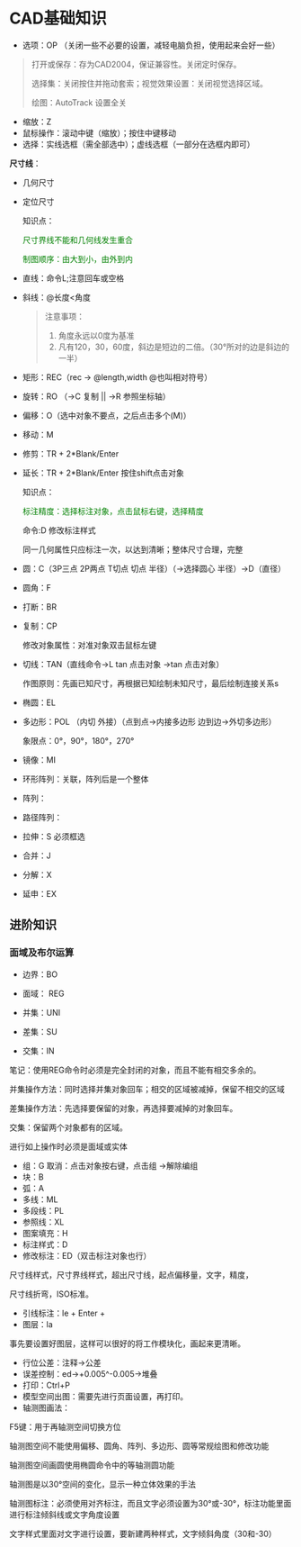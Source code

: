 # CAD基础知识



- 选项：OP （关闭一些不必要的设置，减轻电脑负担，使用起来会好一些）

> 打开或保存：存为CAD2004，保证兼容性。关闭定时保存。
>
> 选择集：关闭按住并拖动套索；视觉效果设置：关闭视觉选择区域。
>
> 绘图：AutoTrack 设置全关

- 缩放：Z
- 鼠标操作：滚动中键（缩放）；按住中键移动
- 选择：实线选框（需全部选中）；虚线选框（一部分在选框内即可）

**尺寸线**：

- 几何尺寸

- 定位尺寸

  知识点：

  <font color=green>尺寸界线不能和几何线发生重合</font>

  <font color=green>制图顺序：由大到小，由外到内</font>

- 直线：命令L;注意回车或空格

- 斜线：@长度<角度

  > 注意事项：
  >
  > 1. 角度永远以0度为基准
  > 2. 凡有120，30，60度，斜边是短边的二倍。（30°所对的边是斜边的一半）

- 矩形：REC（rec -> @length,width  @也叫相对符号）

- 旋转：RO （->C 复制 || ->R 参照坐标轴）

- 偏移：O（选中对象不要点，之后点击多个(M)）

- 移动：M

- 修剪：TR + 2*Blank/Enter

- 延长：TR + 2*Blank/Enter 按住shift点击对象

  知识点：

  <font color=green>标注精度：选择标注对象，点击鼠标右键，选择精度</font>

  命令:D 修改标注样式

  同一几何属性只应标注一次，以达到清晰；整体尺寸合理，完整

- 圆：C（3P三点 2P两点 T切点 切点 半径）（->选择圆心 半径）->D（直径）

- 圆角：F

- 打断：BR

- 复制：CP

  修改对象属性：对准对象双击鼠标左键

- 切线：TAN（直线命令->L tan 点击对象 ->tan 点击对象）

  作图原则：先画已知尺寸，再根据已知绘制未知尺寸，最后绘制连接关系s
  
- 椭圆：EL 

- 多边形：POL （内切 外接）（点到点->内接多边形 边到边->外切多边形）

  象限点：0°，90°，180°，270°
  
- 镜像：MI 

- 环形阵列：关联，阵列后是一个整体

- 阵列：

- 路径阵列：

- 拉伸：S 必须框选

- 合并：J

- 分解：X

- 延申：EX

## 进阶知识

### 面域及布尔运算

- 边界：BO

- 面域： REG

- 并集：UNI

- 差集：SU

- 交集：IN

笔记：使用REG命令时必须是完全封闭的对象，而且不能有相交多余的。

并集操作方法：同时选择并集对象回车；相交的区域被减掉，保留不相交的区域

差集操作方法：先选择要保留的对象，再选择要减掉的对象回车。

交集：保留两个对象都有的区域。

进行如上操作时必须是面域或实体

- 组：G 取消：点击对象按右键，点击组 ->解除编组 
- 块：B
- 弧：A
- 多线：ML
- 多段线：PL
- 参照线：XL
- 图案填充：H
- 标注样式：D
- 修改标注：ED（双击标注对象也行）

尺寸线样式，尺寸界线样式，超出尺寸线，起点偏移量，文字，精度，

尺寸线折弯，ISO标准。

- 引线标注：le + Enter + <Esc>
- 图层：la

事先要设置好图层，这样可以很好的将工作模块化，画起来更清晰。

- 行位公差：注释->公差
- 误差控制：ed->+0.005^-0.005->堆叠
- 打印：Ctrl+P
- 模型空间出图：需要先进行页面设置，再打印。
- 轴测图画法：

F5键：用于再轴测空间切换方位

轴测图空间不能使用偏移、圆角、阵列、多边形、圆等常规绘图和修改功能

轴测图空间画圆使用椭圆命令中的等轴测圆功能

轴测图是以30°空间的变化，显示一种立体效果的手法

轴测图标注：必须使用对齐标注，而且文字必须设置为30°或-30°，标注功能里面进行标注倾斜线或文字角度设置

文字样式里面对文字进行设置，要新建两种样式，文字倾斜角度（30和-30）